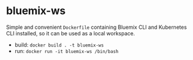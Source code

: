 # bluemix-ws
Simple and convenient `Dockerfile` containing Bluemix CLI and Kubernetes CLI installed, so it can be used as a local workspace.
- build: `docker build . -t bluemix-ws`
- run: `docker run -it bluemix-ws /bin/bash`
